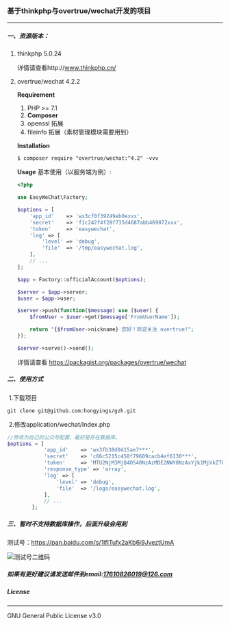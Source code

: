 ### 基于thinkphp与overtrue/wechat开发的项目

------

##### 一、资源版本：

1. thinkphp 5.0.24  

   详情请查看http://www.thinkphp.cn/

2. overtrue/wechat 4.2.2 

   **Requirement**

   1. PHP >= 7.1
   2. **Composer**
   3. openssl 拓展
   4. fileinfo 拓展（素材管理模块需要用到）

   **Installation**

   ```
   $ composer require "overtrue/wechat:^4.2" -vvv
   ```

   **Usage**
   基本使用（以服务端为例）:

   ```php
   <?php
   
   use EasyWeChat\Factory;
   
   $options = [
       'app_id'    => 'wx3cf0f39249eb0exxx',
       'secret'    => 'f1c242f4f28f735d4687abb469072xxx',
       'token'     => 'easywechat',
       'log' => [
           'level' => 'debug',
           'file'  => '/tmp/easywechat.log',
       ],
       // ...
   ];
   
   $app = Factory::officialAccount($options);
   
   $server = $app->server;
   $user = $app->user;
   
   $server->push(function($message) use ($user) {
       $fromUser = $user->get($message['FromUserName']);
   
       return "{$fromUser->nickname} 您好！欢迎关注 overtrue!";
   });
   
   $server->serve()->send();
   ```

   详情请查看 https://packagist.org/packages/overtrue/wechat

##### 二、使用方式

​	1.下载项目

```git
git clone git@github.com:hongyings/gzh.git
```

​	2.修改application/wechat/Index.php

```php
//修改为自己的公众号配置，最好是存在数据库。
$options = [
            'app_id'    => 'wx3fb38d0d15ae7***',    
            'secret'    => 'c66c5215c458f79609cacb4ef6130***',
            'token'     => 'MTU2NjM3MjQ4OS40NzAzMDE2NWY0NzAxYjk1MjVkZTQzZTk0MjBjZWFmMWM5N***',
            'response_type' => 'array',
            'log' => [
                'level' => 'debug',
                'file'  => '/logs/easywechat.log',
            ],
            // ...
        ];
```

##### 三、暂时不支持数据库操作，后面升级会用到

测试号：https://pan.baidu.com/s/1lfITufx2aKb6i9JveztUmA 

![测试号二维码](https://pan.baidu.com/s/1lfITufx2aKb6i9JveztUmA)


##### 如果有更好建议请发送邮件到email:17610826019@126.com

##### License

------

GNU General Public License v3.0
